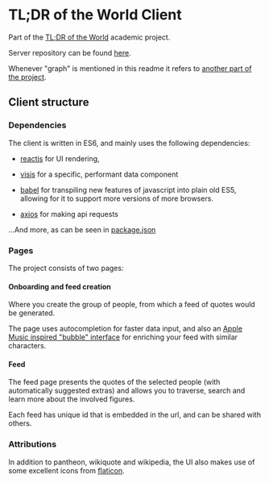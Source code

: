 # TL;DR of the World Client
Part of the [TL;DR of the World](https://tldrofthe.world) academic project.  

Server repository can be found [here](https://github.com/illBeRoy/tldr-of-the-world-server).

Whenever "graph" is mentioned in this readme it refers to [another part of the project](https://github.com/illBeRoy/tldr-of-the-world-data).

## Client structure

### Dependencies
The client is written in ES6, and mainly uses the following dependencies:

- [reactjs](https://facebook.github.io/react) for UI rendering,

- [visjs](http://visjs.org) for a specific, performant data component

- [babel](https://babeljs.io) for transpiling new features of javascript into plain old ES5, allowing for it to support more versions of more browsers.

- [axios](https://github.com/mzabriskie/axios) for making api requests

...And more, as can be seen in [package.json](/package.json)

### Pages
The project consists of two pages:

#### Onboarding and feed creation

Where you create the group of people, from which a feed of quotes would be generated.

The page uses autocompletion for faster data input, and also an [Apple Music inspired "bubble" interface](http://factmag-images.s3.amazonaws.com/wp-content/uploads/2015/07/apple-music-bubbles-040715.jpg) for enriching your feed with similar characters.

#### Feed

The feed page presents the quotes of the selected people (with automatically suggested extras) and allows you to traverse, search and learn more about the involved figures.

Each feed has unique id that is embedded in the url, and can be shared with others.

### Attributions

In addition to pantheon, wikiquote and wikipedia, the UI also makes use of some excellent icons from [flaticon](https://www.flaticon.com).
